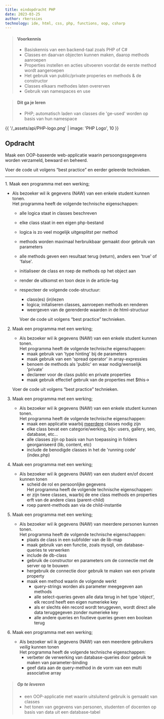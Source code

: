 ```yaml
---
title: eindopdracht PHP  
date: 2023-03-25
author: rkerssies
technology: ide, html, css, php, functions, oop, csharp
---
```



> #### Voorkennis
> * Basiskennis van een backend-taal zoals PHP of C#
> * Classes en daarvan objecten kunnen maken, daarop methods aanroepen
> * Properties instellen en acties uitvoeren voordat de eerste method wordt aangeroepen
> * Het gebruik van public/private properies en methods & de constructor
> * Classes elkaars methodes laten overerven
> * Gebruik van namespaces en use


> #### Dit ga je leren
> * PHP; automatisch laden van classes die 'ge-used' worden op basis van hun namespace

{{ '/_assets/api/PHP-logo.png' | image: 'PHP Logo', 10 }}

## Opdracht
Maak een OOP-baseerde web-applicatie waarin persoongssgegevens worden verzameld, bewaard en beheerd.

Voer de code uit volgens “best practice” en eerder geleerde technieken.
<hr>
1. Maak een programma met een werking;

   * Als bezoeker wil ik gegevens (NAW) van een enkele student kunnen tonen.<br>
     Het programma heeft de volgende technische eigenschappen:
     * alle logica staat in classes beschreven
     * elke class staat in een eigen php-bestand
     * logica is zo veel mogelijk uitgesplitst per method
     * methods worden maximaal herbruikbaar gemaakt door gebruik van parameters
     * alle methods geven een resultaat terug (return), anders een 'true' of 'false'.
     * initialiseer de class en roep de methods op het object aan
     * render de uitkomst en toon deze in de article-tag
     * respecteer de volgende code-structuur:
        * class(es) (in)lezen
        * logica; initaliseren classes, aanroepen methods en renderen
        * weergeven van de gerenderde waarden in de html-structuur

       Voer de code uit volgens “best practice” technieken.


2. Maak een programma met een werking;
   * Als bezoeker wil ik gegevens (NAW) van een enkele student kunnen tonen.<br>
   Het programma heeft de volgende technische eigenschappen:
     * maak gebruik van 'type hinting' bij de parameters
     * maak gebruik van een 'spread operator' in array-expressies
     * benoem de methods als 'public' en waar nodig/wenselijk 'private'
     * declareer voor de class public en private properties
     * maak gebruik effectief gebruik van de properties met $this->

   Voer de code uit volgens “best practice” technieken.


3. Maak een programma met een werking;
   * Als bezoeker wil ik gegevens (NAW) van een enkele student kunnen tonen.<br>
   Het programma heeft de volgende technische eigenschappen:
     * maak een applicatie waarbij <u>meerdere</u> classes nodig zijn
     * elke class bevat een categorie/werking, bijv: users, gallery, seo, database, etc...
     * alle classes zijn op basis van hun toepassing in folders georganiseerd (lib, content, etc)
     * include de benodigde classes in het de 'running code' (index.php)


4. Maak een programma met een werking;
   * Als bezoeker wil ik gegevens (NAW) van een student en/of docent kunnen tonen
      * scheid de rol en persoonlijke gegevens<br>
   Het programma heeft de volgende technische eigenschappen:
     * er zijn twee classes, waarbij de ene class methods en properties erft van de andere class (parent-child)
     * roep parent-methods aan via de child-instantie


5. Maak een programma met een werking;
   * Als bezoeker wil ik gegevens (NAW) van meerdere personen kunnen tonen.<br>
   Het programma heeft de volgende technische eigenschappen:
     * plaats de class in een subfolder van de lib-map
     * maak gebruik van een functie, zoals mysqli, om database-queries te verwerken
     * include de db-class
     * gebruik de constructor en parameters om de connectie met de server op te bouwen
     * hergebruik de connectie door gebruik te maken van een private property
     * maak een method waarin de volgende werkt
        * query-strings worden als parameter meegegeven aan methods
        * alle select-queries geven alle data terug in het type 'object', elk record heeft een eigen numerieke key
        * als er slechts één record wordt teruggeven, wordt direct alle data teruggegeven zonder numerieke key
        * alle andere queries en foutieve queries geven een boolean terug

6. Maak een programma met een werking;
   * Als bezoeker wil ik gegevens (NAW) van een meerdere gebruikers <i>veilig</i> kunnen tonen<br>
   Het programma heeft de volgende technische eigenschappen:
     * verbeter de verwerking van database-queries door gebruik te maken van parameter-binding
     * geef data aan de query-method in de vorm van een multi associative array


> ##### Op te leveren
> * een OOP-applicatie met waarin uitsluitend gebruik is gemaakt van classes
> * het tonen van gegevens van personen, studenten of docenten op basis van data uit een database-tabel
